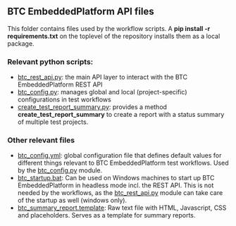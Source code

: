 ## BTC EmbeddedPlatform API files

This folder contains files used by the workflow scripts. A **pip install -r requirements.txt** on the toplevel of the repository installs them as a local package.

### Relevant python scripts:
- [btc_rest_api.py](btc_rest_api.py): the main API layer to interact with the BTC EmbeddedPlatform REST API
- [btc_config.py](btc_config.py): manages global and local (project-specific) configurations in test workflows
- [create_test_report_summary.py](create_test_report_summary.py): provides a method **create_test_report_summary** to create a report with a status summary of multiple test projects.

### Other relevant files
- [btc_config.yml](btc_config.yml): global configuration file that defines default values for different things relevant to BTC EmbeddedPlatform test workflows. Used by the [btc_config.py](btc_config.py) module.
- [btc_startup.bat](btc_startup.bat): Can be used on Windows machines to start up BTC EmbeddedPlatform in headless mode incl. the REST API. This is not needed by the workflows, as the [btc_rest_api.py](btc_rest_api.py) module can take care of the startup as well (windows only).
- [btc_summary_report.template](btc_summary_report.template): Raw text file with HTML, Javascript, CSS and placeholders. Serves as a template for summary reports.
